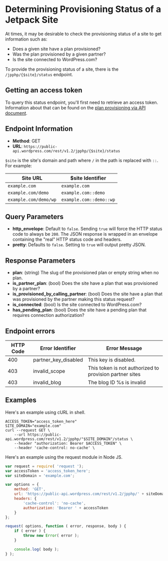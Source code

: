 # Determining Provisioning Status of a Jetpack Site

At times, it may be desirable to check the provisioning status of a site to get information such as:

- Does a given site have a plan provisioned?
- Was the plan provisioned by a given partner?
- Is the site connected to WordPress.com?

To provide the provisioning status of a site, there is the `/jpphp/{$site}/status` endpoint.

## Getting an access token

To query this status endpoint, you'll first need to retrieve an access token. Information about that can be found on the [plan provisioning via API document]( plan-provisioning-direct-api.md#getting-a-jetpack-partner-access-token ).

## Endpoint Information

- __Method__: GET
- __URL__:    `https://public-api.wordpress.com/rest/v1.2/jpphp/{$site}/status`

`$site` is the site's domain and path where `/` in the path is replaced with `::`. For example:

| Site URL              | $site Identifier        |
| --------------------- | -------------------     |
| `example.com`         | `example.com`           |
| `example.com/demo`    | `example.com::demo`     |
| `example.com/demo/wp` | `example.com::demo::wp` |

## Query Parameters

- __http_envelope__: Default to `false`. Sending `true` will force the HTTP status code to always be `200`. The JSON response is wrapped in an envelope containing the "real" HTTP status code and headers.
- __pretty__:        Defaults to `false`. Setting to `true` will output pretty JSON.

## Response Parameters

- __plan__:                              (string) The slug of the provisioned plan or empty string when no plan.
- __is_partner_plan__:                   (bool) Does the site have a plan that was provisioned by a partner?
- __is_provisioned_by_calling_partner__: (bool) Does the site have a plan that was provisioned by the partner making this status request?
- __is_connected__:                      (bool) Is the site connected to WordPress.com?
- __has_pending_plan__:                  (bool) Does the site have a pending plan that requires connection authorization?

## Endpoint errors

| HTTP Code | Error Identifier      | Error Message                                                             |
| --------- | --------------------- | ------------------------------------------------------------------------- |
| 400       | partner_key_disabled  | This key is disabled.                                                     |
| 403       | invalid_scope         | This token is not authorized to provision partner sites                   |
| 403       | invalid_blog          | The blog ID %s is invalid                                                 |

## Examples

Here's an example using cURL in shell.

```shell
ACCESS_TOKEN="access_token_here"
SITE_DOMAIN="example.com"
curl --request GET \
    --url https://public-api.wordpress.com/rest/v1.2/jpphp/"$SITE_DOMAIN"/status \
    --header "authorization: Bearer $ACCESS_TOKEN" \
    --header 'cache-control: no-cache' \
```

Here's an example using the request module in Node JS.

```javascript
var request = require( 'request ');
var accessToken = 'access_token_here';
var siteDomain = 'example.com';

var options = {
    method: 'GET',
    url: 'https://public-api.wordpress.com/rest/v1.2/jpphp/' + siteDomain + '/status',
    headers: {
        'cache-control': 'no-cache',
        authorization: 'Bearer ' + accessToken
    }
};

request( options, function ( error, response, body ) {
    if ( error ) {
        throw new Error( error );
    }

    console.log( body );
} );
```
